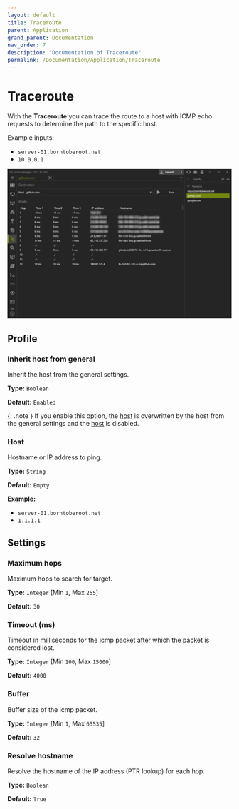 ```yaml
---
layout: default
title: Traceroute
parent: Application
grand_parent: Documentation
nav_order: 7
description: "Documentation of Traceroute"
permalink: /Documentation/Application/Traceroute
---
```


# Traceroute

With the **Traceroute** you can trace the route to a host with ICMP echo requests to determine the path to the specific host.

Example inputs:

- `server-01.borntoberoot.net`
- `10.0.0.1`

![Traceroute](07_Traceroute.png)

## Profile

### Inherit host from general

Inherit the host from the general settings.

**Type:** `Boolean`

**Default:** `Enabled`

{: .note }
If you enable this option, the [host](#host) is overwritten by the host from the general settings and the [host](#host) is disabled.

### Host

Hostname or IP address to ping.

**Type:** `String`

**Default:** `Empty`

**Example:**

- `server-01.borntoberoot.net`
- `1.1.1.1`

## Settings

### Maximum hops

Maximum hops to search for target.

**Type:** `Integer` [Min `1`, Max `255`]

**Default:** `30`

### Timeout (ms)

Timeout in milliseconds for the icmp packet after which the packet is considered lost.

**Type:** `Integer` [Min `100`, Max `15000`]

**Default:** `4000`

### Buffer

Buffer size of the icmp packet.

**Type:** `Integer` [Min `1`, Max `65535`]

**Default:** `32`

### Resolve hostname

Resolve the hostname of the IP address (PTR lookup) for each hop.

**Type:** `Boolean`

**Default:** `True`
